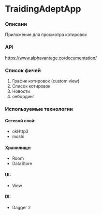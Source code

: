 # TraidingAdeptApp

### Описани
Приложение для просмотра котировок

### API
https://www.alphavantage.co/documentation/

### Список фичей
1. График котировок (custom view)
2. Список котировок
3. Новости
4. онбординг

### Используемые технологии

#### Сетевой слой:
- okHttp3
- moshi

#### Хранилище:
- Room
- DataStore

#### UI:
- View

#### DI:
- Dagger 2
